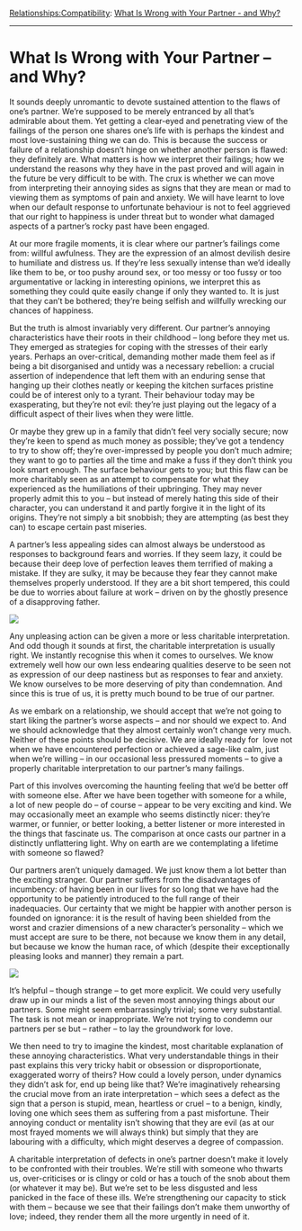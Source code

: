 [Relationships:](https://www.theschooloflife.com/thebookoflife/category/relationships/)[Compatibility](https://www.theschooloflife.com/thebookoflife/category/relationships/compatibility/): [What Is Wrong with Your Partner - and Why?](https://www.theschooloflife.com/thebookoflife/what-is-wrong-with-your-partner-and-why/)

* * *

# What Is Wrong with Your Partner – and Why?

It sounds deeply unromantic to devote sustained attention to the flaws of one’s partner. We’re supposed to be merely entranced by all that’s admirable about them. Yet getting a clear-eyed and penetrating view of the failings of the person one shares one’s life with is perhaps the kindest and most love-sustaining thing we can do. This is because the success or failure of a relationship doesn’t hinge on whether another person is flawed: they definitely are. What matters is how we interpret their failings; how we understand the reasons why they have in the past proved and will again in the future be very difficult to be with. The crux is whether we can move from interpreting their annoying sides as signs that they are mean or mad to viewing them as symptoms of pain and anxiety. We will have learnt to love when our default response to unfortunate behaviour is not to feel aggrieved that our right to happiness is under threat but to wonder what damaged aspects of a partner’s rocky past have been engaged.

At our more fragile moments, it is clear where our partner’s failings come from: willful awfulness. They are the expression of an almost devilish desire to humiliate and distress us. If they’re less sexually intense than we’d ideally like them to be, or too pushy around sex, or too messy or too fussy or too argumentative or lacking in interesting opinions, we interpret this as something they could quite easily change if only they wanted to. It is just that they can’t be bothered; they’re being selfish and willfully wrecking our chances of happiness.

But the truth is almost invariably very different. Our partner’s annoying characteristics have their roots in their childhood – long before they met us. They emerged as strategies for coping with the stresses of their early years. Perhaps an over-critical, demanding mother made them feel as if being a bit disorganised and untidy was a necessary rebellion: a crucial assertion of independence that left them with an enduring sense that hanging up their clothes neatly or keeping the kitchen surfaces pristine could be of interest only to a tyrant. Their behaviour today may be exasperating, but they’re not evil: they’re just playing out the legacy of a difficult aspect of their lives when they were little.

Or maybe they grew up in a family that didn’t feel very socially secure; now they’re keen to spend as much money as possible; they’ve got a tendency to try to show off; they’re over-impressed by people you don’t much admire; they want to go to parties all the time and make a fuss if they don’t think you look smart enough. The surface behaviour gets to you; but this flaw can be more charitably seen as an attempt to compensate for what they experienced as the humiliations of their upbringing. They may never properly admit this to you – but instead of merely hating this side of their character, you can understand it and partly forgive it in the light of its origins. They’re not simply a bit snobbish; they are attempting (as best they can) to escape certain past miseries.

A partner’s less appealing sides can almost always be understood as responses to background fears and worries. If they seem lazy, it could be because their deep love of perfection leaves them terrified of making a mistake. If they are sulky, it may be because they fear they cannot make themselves properly understood. If they are a bit short tempered, this could be due to worries about failure at work – driven on by the ghostly presence of a disapproving father.

![](http://dradis.ur.northwestern.edu/multimedia/photos/2010/01/bloomsbury680.jpg)

Any unpleasing action can be given a more or less charitable interpretation. And odd though it sounds at first, the charitable interpretation is usually right. We instantly recognise this when it comes to ourselves. We know extremely well how our own less endearing qualities deserve to be seen not as expression of our deep nastiness but as responses to fear and anxiety. We know ourselves to be more deserving of pity than condemnation. And since this is true of us, it is pretty much bound to be true of our partner. &nbsp;

As we embark on a relationship, we should accept that we’re not going to start liking the partner’s worse aspects – and nor should we expect to. And we should acknowledge that they almost certainly won’t change very much. Neither of these points should be decisive. We are ideally ready for &nbsp;love not when we have encountered perfection or achieved a sage-like calm, just when we’re willing – in our occasional less pressured moments – to give a properly charitable interpretation to our partner’s many failings.

Part of this involves overcoming the haunting feeling that we’d be better off with someone else. After we have been together with someone for a while, a lot of new people do – of course – appear to be very exciting and kind. We may occasionally meet an example who seems distinctly nicer: they’re warmer, or funnier, or better looking, a better listener or more interested in the things that fascinate us. The comparison at once casts our partner in a distinctly unflattering light. Why on earth are we contemplating a lifetime with someone so flawed?

Our partners aren’t uniquely damaged. We just know them a lot better than the exciting stranger. Our partner suffers from the disadvantages of incumbency: of having been in our lives for so long that we have had the opportunity to be patiently introduced to the full range of their inadequacies. Our certainty that we might be happier with another person is founded on ignorance: it is the result of having been shielded from the worst and crazier dimensions of a new character’s personality – which we must accept are sure to be there, not because we know them in any detail, but because we know the human race, of which (despite their exceptionally pleasing looks and manner) they remain a part.

![](http://www.bloomsburyworkshop.com/images/thumbs/01.jpg)

It’s helpful – though strange – to get more explicit. We could very usefully draw up in our minds a list of the seven most annoying things about our partners. Some might seem embarrassingly trivial; some very substantial. The task is not mean or inappropriate. We’re not trying to condemn our partners per se but – rather – to lay the groundwork for love.

We then need to try to imagine the kindest, most charitable explanation of these annoying characteristics. What very understandable things in their past explains this very tricky habit or obsession or disproportionate, exaggerated worry of theirs? How could a lovely person, under dynamics they didn’t ask for, end up being like that? We’re imaginatively rehearsing the crucial move from an irate interpretation – which sees a defect as the sign that a person is stupid, mean, heartless or cruel – to a benign, kindly, loving one which sees them as suffering from a past misfortune. Their annoying conduct or mentality isn’t showing that they are evil (as at our most frayed moments we will always think) but simply that they are labouring with a difficulty, which might deserves a degree of compassion.

A charitable interpretation of defects in one’s partner doesn’t make it lovely to be confronted with their troubles. We’re still with someone who thwarts us, over-criticises or is clingy or cold or has a touch of the snob about them (or whatever it may be). But we’re set to be less disgusted and less panicked in the face of these ills. We’re strengthening our capacity to stick with them – because we see that their failings don’t make them unworthy of love; indeed, they render them all the more urgently in need of it.
